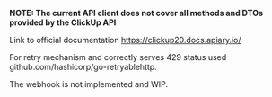 **NOTE: The current API client does not cover all methods and DTOs provided by the ClickUp API**

Link to official documentation https://clickup20.docs.apiary.io/

For retry mechanism and correctly serves 429 status used github.com/hashicorp/go-retryablehttp.

The webhook is not implemented and WIP.
